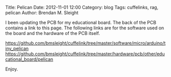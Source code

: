 Title: Pelican
Date: 2012-11-01 12:00
Category: blog
Tags: cuffelinks, rag, pelican
Author: Brendan M. Sleight

I been updating the PCB for my educational board. The back of the PCB contains a link to this page. The following links are for the software used on the board and the hardware of the PCB itself.

https://github.com/bmsleight/cuffelink/tree/master/software/micro/arduino/tiny_pelican
https://github.com/bmsleight/cuffelink/tree/master/hardware/pcb/other/educational_board/pelican

Enjoy.
